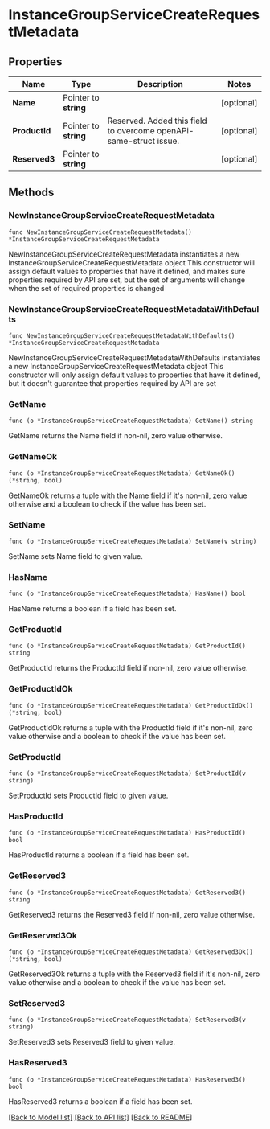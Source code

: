 # InstanceGroupServiceCreateRequestMetadata

## Properties

Name | Type | Description | Notes
------------ | ------------- | ------------- | -------------
**Name** | Pointer to **string** |  | [optional] 
**ProductId** | Pointer to **string** | Reserved. Added this field to overcome openAPi-same-struct issue. | [optional] 
**Reserved3** | Pointer to **string** |  | [optional] 

## Methods

### NewInstanceGroupServiceCreateRequestMetadata

`func NewInstanceGroupServiceCreateRequestMetadata() *InstanceGroupServiceCreateRequestMetadata`

NewInstanceGroupServiceCreateRequestMetadata instantiates a new InstanceGroupServiceCreateRequestMetadata object
This constructor will assign default values to properties that have it defined,
and makes sure properties required by API are set, but the set of arguments
will change when the set of required properties is changed

### NewInstanceGroupServiceCreateRequestMetadataWithDefaults

`func NewInstanceGroupServiceCreateRequestMetadataWithDefaults() *InstanceGroupServiceCreateRequestMetadata`

NewInstanceGroupServiceCreateRequestMetadataWithDefaults instantiates a new InstanceGroupServiceCreateRequestMetadata object
This constructor will only assign default values to properties that have it defined,
but it doesn't guarantee that properties required by API are set

### GetName

`func (o *InstanceGroupServiceCreateRequestMetadata) GetName() string`

GetName returns the Name field if non-nil, zero value otherwise.

### GetNameOk

`func (o *InstanceGroupServiceCreateRequestMetadata) GetNameOk() (*string, bool)`

GetNameOk returns a tuple with the Name field if it's non-nil, zero value otherwise
and a boolean to check if the value has been set.

### SetName

`func (o *InstanceGroupServiceCreateRequestMetadata) SetName(v string)`

SetName sets Name field to given value.

### HasName

`func (o *InstanceGroupServiceCreateRequestMetadata) HasName() bool`

HasName returns a boolean if a field has been set.

### GetProductId

`func (o *InstanceGroupServiceCreateRequestMetadata) GetProductId() string`

GetProductId returns the ProductId field if non-nil, zero value otherwise.

### GetProductIdOk

`func (o *InstanceGroupServiceCreateRequestMetadata) GetProductIdOk() (*string, bool)`

GetProductIdOk returns a tuple with the ProductId field if it's non-nil, zero value otherwise
and a boolean to check if the value has been set.

### SetProductId

`func (o *InstanceGroupServiceCreateRequestMetadata) SetProductId(v string)`

SetProductId sets ProductId field to given value.

### HasProductId

`func (o *InstanceGroupServiceCreateRequestMetadata) HasProductId() bool`

HasProductId returns a boolean if a field has been set.

### GetReserved3

`func (o *InstanceGroupServiceCreateRequestMetadata) GetReserved3() string`

GetReserved3 returns the Reserved3 field if non-nil, zero value otherwise.

### GetReserved3Ok

`func (o *InstanceGroupServiceCreateRequestMetadata) GetReserved3Ok() (*string, bool)`

GetReserved3Ok returns a tuple with the Reserved3 field if it's non-nil, zero value otherwise
and a boolean to check if the value has been set.

### SetReserved3

`func (o *InstanceGroupServiceCreateRequestMetadata) SetReserved3(v string)`

SetReserved3 sets Reserved3 field to given value.

### HasReserved3

`func (o *InstanceGroupServiceCreateRequestMetadata) HasReserved3() bool`

HasReserved3 returns a boolean if a field has been set.


[[Back to Model list]](../README.md#documentation-for-models) [[Back to API list]](../README.md#documentation-for-api-endpoints) [[Back to README]](../README.md)


